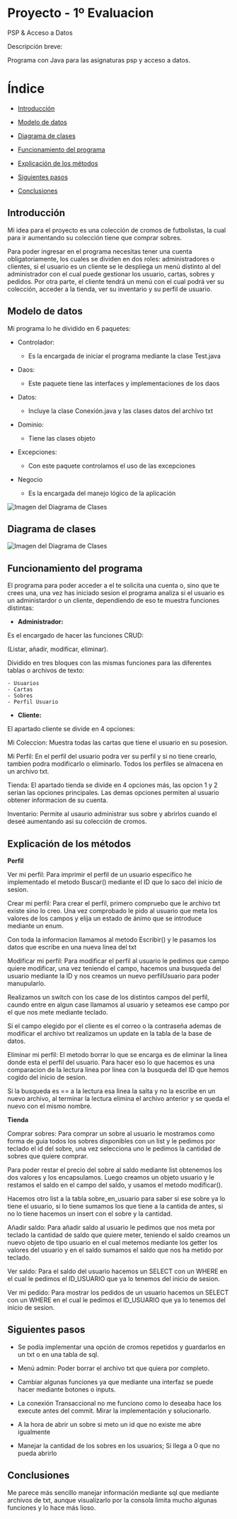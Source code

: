 # Proyecto - 1º Evaluacion

PSP &amp; Acceso a Datos

Descripción breve:

Programa con Java para las asignaturas psp y acceso a datos.

# Índice

- [Introducción](#_Toc89017172)

- [Modelo de datos](#_Toc89017173)

- [Diagrama de clases](#_Toc89017174)

- [Funcionamiento del programa](#_Toc89017175)

- [Explicación de los métodos](#_Toc89017176)

- [Siguientes pasos](#_Toc89017177)

- [Conclusiones](#_Toc89017178)


## Introducción

Mi idea para el proyecto es una colección de cromos de futbolistas, la cual para ir aumentando su colección tiene que comprar sobres.

Para poder ingresar en el programa necesitas tener una cuenta obligatoriamente, los cuales se dividen en dos roles: administradores o clientes, si el usuario es un cliente se le despliega un menú distinto al del administrador con el cual puede gestionar los usuario, cartas, sobres y pedidos. Por otra parte, el cliente tendrá un menú con el cual podrá ver su colección, acceder a la tienda, ver su inventario y su perfil de usuario.

## Modelo de datos

Mi programa lo he dividido en 6 paquetes:

- Controlador:
  - Es la encargada de iniciar el programa mediante la clase Test.java

- Daos:
  - Este paquete tiene las interfaces y implementaciones de los daos

- Datos:
  - Incluye la clase Conexión.java y las clases datos del archivo txt

- Dominio:
  - Tiene las clases objeto

- Excepciones:
  - Con este paquete controlamos el uso de las excepciones

- Negocio
  - Es la encargada del manejo lógico de la aplicación

![Imagen del Diagrama de Clases](https://raw.githubusercontent.com/IgnacioPerez12/Proyecto_1Evaluacion_Cromos/master/recursos/paquetes.png)

## Diagrama de clases

![Imagen del Diagrama de Clases](https://raw.githubusercontent.com/IgnacioPerez12/Proyecto_1Evaluacion_Cromos/master/recursos/Diagrama_Clases.png)


## Funcionamiento del programa

El programa para poder acceder a el te solicita una cuenta o, sino que te crees una, una vez has iniciado sesion el programa analiza si el usuario es un administardor o un cliente, dependiendo de eso te muestra funciones distintas:


- **Administrador:**

Es el encargado de hacer las funciones CRUD:

(Listar, añadir, modificar, eliminar).

Dividido en tres bloques con las mismas funciones para las diferentes tablas o archivos de texto:

    - Usuarios
    - Cartas
    - Sobres
    - Perfil Usuario


- **Cliente:**

El apartado cliente se divide en 4 opciones:

Mi Coleccion: Muestra todas las cartas que tiene el usuario en su posesion.

Mi Perfil: En el perfil del usuario podra ver su perfil y si no tiene crearlo, tambien podra modificarlo o eliminarlo. Todos los perfiles se almacena en un archivo txt.

Tienda: El apartado tienda se divide en 4 opciones más, las opcion 1 y 2 serian las opciones principales. Las demas opciones permiten al usuario obtener informacion de su cuenta.

Inventario: Permite al usaurio administrar sus sobre y abrirlos cuando el deseé aumentando asi su colección de cromos.



## Explicación de los métodos

**Perfil**

Ver mi perfil: Para imprimir el perfil de un usuario especifico he implementado el metodo Buscar() mediante el ID que lo saco del inicio de sesion.

Crear mi perfil: Para crear el perfil, primero compruebo que le archivo txt existe sino lo creo. Una vez comprobado le pido al usuario que meta los valores de los campos y elija un estado de ánimo que se introduce mediante un enum.

Con toda la informacion llamamos al metodo Escribir() y le pasamos los datos que escribe en una nueva linea del txt

Modificar mi perfil: Para modificar el perfil al usuario le pedimos que campo quiere modificar, una vez teniendo el campo, hacemos una busqueda del usuario mediante la ID y nos creamos un nuevo perfilUsuario para poder manupularlo.

Realizamos un switch con los case de los distintos campos del perfil, caundo entre en algun case llamamos al usuario y seteamos ese campo por el que nos mete mediante teclado.

Si el campo elegido por el cliente es el correo o la contraseña ademas de modificar el archivo txt realizamos un update en la tabla de la base de datos.

Eliminar mi perfil: El metodo borrar lo que se encarga es de eliminar la linea donde esta el perfil del usuario. Para hacer eso lo que hacemos es una comparacion de la lectura linea por linea con la busqueda del ID que hemos cogido del inicio de sesion.

Si la busqueda es == a la lectura esa linea la salta y no la escribe en un nuevo archivo, al terminar la lectura elimina el archivo anterior y se queda el nuevo con el mismo nombre.

**Tienda**

Comprar sobres: Para comprar un sobre al usuario le mostramos como forma de guia todos los sobres disponibles con un list y le pedimos por teclado el id del sobre, una vez selecciona uno le pedimos la cantidad de sobres que quiere comprar.

Para poder restar el precio del sobre al saldo mediante list obtenemos los dos valores y los encapsulamos. Luego creamos un objeto usuario y le restamos el saldo en el campo del saldo, y usamos el metodo modificar().

Hacemos otro list a la tabla sobre\_en\_usuario para saber si ese sobre ya lo tiene el usuario, si lo tiene sumamos los que tiene a la cantida de antes, si no lo tiene hacemos un insert con el sobre y la cantidad.

Añadir saldo: Para añadir saldo al usuario le pedimos que nos meta por teclado la cantidad de saldo que quiere meter, teniendo el saldo creamos un nuevo objeto de tipo usuario en el cual metemos mediante los getter los valores del usuario y en el saldo sumamos el saldo que nos ha metido por teclado.

Ver saldo: Para el saldo del usuario hacemos un SELECT con un WHERE en el cual le pedimos el ID\_USUARIO que ya lo tenemos del inicio de sesion.

Ver mi pedido: Para mostrar los pedidos de un usuario hacemos un SELECT con un WHERE en el cual le pedimos el ID\_USUARIO que ya lo tenemos del inicio de sesion.

## Siguientes pasos

- Se podía implementar una opción de cromos repetidos y guardarlos en un txt o en una tabla de sql.

- Menú admin: Poder borrar el archivo txt que quiera por completo.

- Cambiar algunas funciones ya que mediante una interfaz se puede hacer mediante botones o inputs.

- La conexión Transaccional no me funciono como lo deseaba hace los execute antes del commit. Mirar la implementación y solucionarlo.

- A la hora de abrir un sobre si meto un id que no existe me abre igualmente

- Manejar la cantidad de los sobres en los usuarios; Si llega a 0 que no pueda abrirlo

## Conclusiones

Me parece más sencillo manejar información mediante sql que mediante archivos de txt, aunque visualizarlo por la consola limita mucho algunas funciones y lo hace más lioso.


